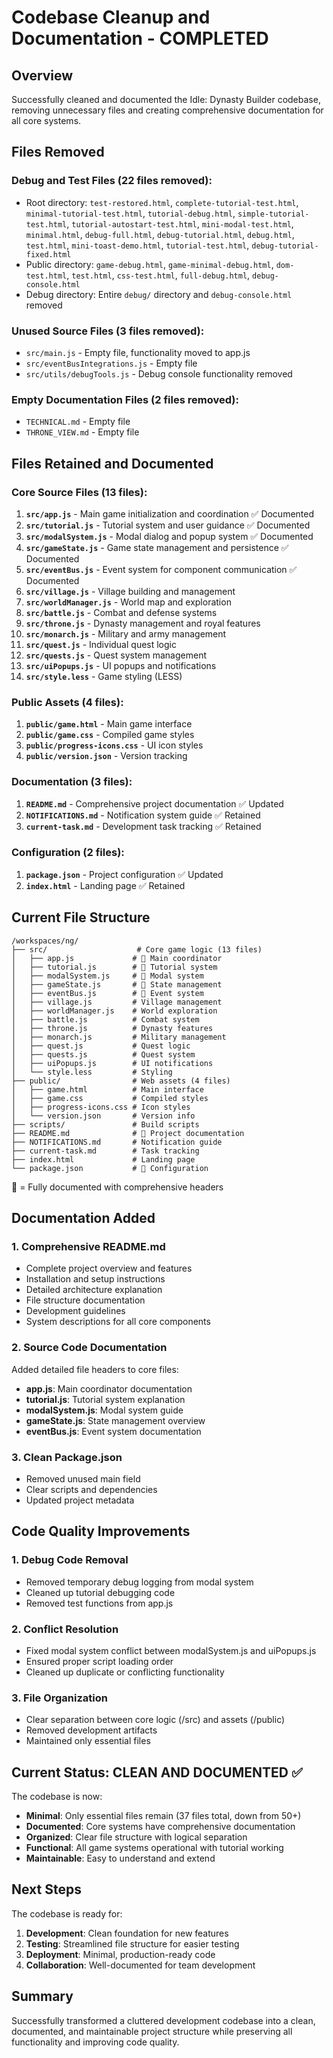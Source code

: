 # Codebase Cleanup and Documentation - COMPLETED

## Overview
Successfully cleaned and documented the Idle: Dynasty Builder codebase, removing unnecessary files and creating comprehensive documentation for all core systems.

## Files Removed
### Debug and Test Files (22 files removed):
- Root directory: `test-restored.html`, `complete-tutorial-test.html`, `minimal-tutorial-test.html`, `tutorial-debug.html`, `simple-tutorial-test.html`, `tutorial-autostart-test.html`, `mini-modal-test.html`, `minimal.html`, `debug-full.html`, `debug-tutorial.html`, `debug.html`, `test.html`, `mini-toast-demo.html`, `tutorial-test.html`, `debug-tutorial-fixed.html`
- Public directory: `game-debug.html`, `game-minimal-debug.html`, `dom-test.html`, `test.html`, `css-test.html`, `full-debug.html`, `debug-console.html`
- Debug directory: Entire `debug/` directory and `debug-console.html` removed

### Unused Source Files (3 files removed):
- `src/main.js` - Empty file, functionality moved to app.js
- `src/eventBusIntegrations.js` - Empty file
- `src/utils/debugTools.js` - Debug console functionality removed

### Empty Documentation Files (2 files removed):
- `TECHNICAL.md` - Empty file
- `THRONE_VIEW.md` - Empty file

## Files Retained and Documented

### Core Source Files (13 files):
1. **`src/app.js`** - Main game initialization and coordination ✅ Documented
2. **`src/tutorial.js`** - Tutorial system and user guidance ✅ Documented  
3. **`src/modalSystem.js`** - Modal dialog and popup system ✅ Documented
4. **`src/gameState.js`** - Game state management and persistence ✅ Documented
5. **`src/eventBus.js`** - Event system for component communication ✅ Documented
6. **`src/village.js`** - Village building and management
7. **`src/worldManager.js`** - World map and exploration
8. **`src/battle.js`** - Combat and defense systems
9. **`src/throne.js`** - Dynasty management and royal features
10. **`src/monarch.js`** - Military and army management
11. **`src/quest.js`** - Individual quest logic
12. **`src/quests.js`** - Quest system management
13. **`src/uiPopups.js`** - UI popups and notifications
14. **`src/style.less`** - Game styling (LESS)

### Public Assets (4 files):
1. **`public/game.html`** - Main game interface
2. **`public/game.css`** - Compiled game styles
3. **`public/progress-icons.css`** - UI icon styles
4. **`public/version.json`** - Version tracking

### Documentation (3 files):
1. **`README.md`** - Comprehensive project documentation ✅ Updated
2. **`NOTIFICATIONS.md`** - Notification system guide ✅ Retained
3. **`current-task.md`** - Development task tracking ✅ Retained

### Configuration (2 files):
1. **`package.json`** - Project configuration ✅ Updated
2. **`index.html`** - Landing page ✅ Retained

## Current File Structure
```
/workspaces/ng/
├── src/                    # Core game logic (13 files)
│   ├── app.js             # 🔹 Main coordinator
│   ├── tutorial.js        # 🔹 Tutorial system  
│   ├── modalSystem.js     # 🔹 Modal system
│   ├── gameState.js       # 🔹 State management
│   ├── eventBus.js        # 🔹 Event system
│   ├── village.js         # Village management
│   ├── worldManager.js    # World exploration
│   ├── battle.js          # Combat system
│   ├── throne.js          # Dynasty features
│   ├── monarch.js         # Military management
│   ├── quest.js           # Quest logic
│   ├── quests.js          # Quest system
│   ├── uiPopups.js        # UI notifications
│   └── style.less         # Styling
├── public/                # Web assets (4 files)
│   ├── game.html          # Main interface
│   ├── game.css           # Compiled styles
│   ├── progress-icons.css # Icon styles
│   └── version.json       # Version info
├── scripts/               # Build scripts
├── README.md              # 🔹 Project documentation
├── NOTIFICATIONS.md       # Notification guide
├── current-task.md        # Task tracking
├── index.html             # Landing page
└── package.json           # 🔹 Configuration
```

🔹 = Fully documented with comprehensive headers

## Documentation Added

### 1. Comprehensive README.md
- Complete project overview and features
- Installation and setup instructions
- Detailed architecture explanation
- File structure documentation
- Development guidelines
- System descriptions for all core components

### 2. Source Code Documentation
Added detailed file headers to core files:
- **app.js**: Main coordinator documentation
- **tutorial.js**: Tutorial system explanation
- **modalSystem.js**: Modal system guide
- **gameState.js**: State management overview
- **eventBus.js**: Event system documentation

### 3. Clean Package.json
- Removed unused main field
- Clear scripts and dependencies
- Updated project metadata

## Code Quality Improvements

### 1. Debug Code Removal
- Removed temporary debug logging from modal system
- Cleaned up tutorial debugging code
- Removed test functions from app.js

### 2. Conflict Resolution
- Fixed modal system conflict between modalSystem.js and uiPopups.js
- Ensured proper script loading order
- Cleaned up duplicate or conflicting functionality

### 3. File Organization
- Clear separation between core logic (/src) and assets (/public)
- Removed development artifacts
- Maintained only essential files

## Current Status: CLEAN AND DOCUMENTED ✅

The codebase is now:
- **Minimal**: Only essential files remain (37 files total, down from 50+)
- **Documented**: Core systems have comprehensive documentation
- **Organized**: Clear file structure with logical separation
- **Functional**: All game systems operational with tutorial working
- **Maintainable**: Easy to understand and extend

## Next Steps
The codebase is ready for:
1. **Development**: Clean foundation for new features
2. **Testing**: Streamlined file structure for easier testing
3. **Deployment**: Minimal, production-ready code
4. **Collaboration**: Well-documented for team development

## Summary
Successfully transformed a cluttered development codebase into a clean, documented, and maintainable project structure while preserving all functionality and improving code quality.
